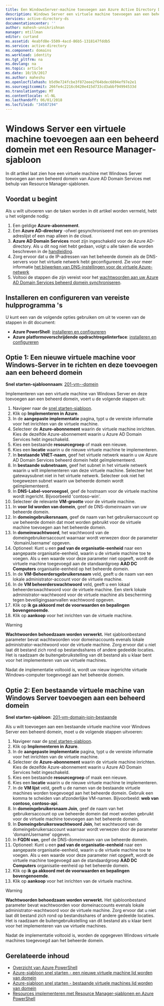 ```yaml
---
title: Een WindowsServer-machine toevoegen aan Azure Active Directory Domain Services | Microsoft Docs
description: Windows Server een virtuele machine toevoegen aan een beheerd domein met behulp van Azure Resource Manager-sjablonen.
services: active-directory-ds
documentationcenter: ''
author: mahesh-unnikrishnan
manager: mtillman
editor: curtand
ms.assetid: 4eabfd8e-5509-4acd-86b5-1318147fddb5
ms.service: active-directory
ms.component: domains
ms.workload: identity
ms.tgt_pltfrm: na
ms.devlang: na
ms.topic: article
ms.date: 10/19/2017
ms.author: maheshu
ms.openlocfilehash: b5d9e724fcbe3f872eee2f64bdec6894ef97e2e1
ms.sourcegitcommit: 266fe4c2216c0420e415d733cd3abbf94994533d
ms.translationtype: MT
ms.contentlocale: nl-NL
ms.lasthandoff: 06/01/2018
ms.locfileid: "34587194"
---
```

# <a name="join-a-windows-server-virtual-machine-to-a-managed-domain-using-a-resource-manager-template"></a>Windows Server een virtuele machine toevoegen aan een beheerd domein met een Resource Manager-sjabloon
In dit artikel laat zien hoe een virtuele machine met Windows Server toevoegen aan een beheerd domein van Azure AD Domain Services met behulp van Resource Manager-sjablonen.

## <a name="before-you-begin"></a>Voordat u begint
Als u wilt uitvoeren van de taken worden in dit artikel worden vermeld, hebt u het volgende nodig:
1. Een geldige **Azure-abonnement**.
2. Een **Azure AD-directory** -ofwel gesynchroniseerd met een on-premises adreslijst of een map alleen in de cloud.
3. **Azure AD Domain Services** moet zijn ingeschakeld voor de Azure AD-directory. Als u dit nog niet hebt gedaan, volgt u alle taken die worden beschreven in de [handleiding](active-directory-ds-getting-started.md).
4. Zorg ervoor dat u de IP-adressen van het beheerde domein als de DNS-servers voor het virtuele netwerk hebt geconfigureerd. Zie voor meer informatie [het bijwerken van DNS-instellingen voor de virtuele Azure-netwerk](active-directory-ds-getting-started-dns.md)
5. Voltooi de stappen die zijn vereist voor het [wachtwoorden aan uw Azure AD Domain Services beheerd domein synchroniseren](active-directory-ds-getting-started-password-sync.md).


## <a name="install-and-configure-required-tools"></a>Installeren en configureren van vereiste hulpprogramma 's
U kunt een van de volgende opties gebruiken om uit te voeren van de stappen in dit document:
* **Azure PowerShell**: [installeren en configureren](https://azure.microsoft.com/documentation/articles/powershell-install-configure/)
* **Azure platformoverschrijdende opdrachtregelinterface**: [installeren en configureren](https://azure.microsoft.com/documentation/articles/xplat-cli-install/)


## <a name="option-1-provision-a-new-windows-server-vm-and-join-it-to-a-managed-domain"></a>Optie 1: Een nieuwe virtuele machine voor Windows-Server in te richten en deze toevoegen aan een beheerd domein
**Snel starten-sjabloonnaam**: [201-vm--domein](https://azure.microsoft.com/resources/templates/201-vm-domain-join/)

Implementeren van een virtuele machine van Windows Server en deze toevoegen aan een beheerd domein, voert u de volgende stappen uit:
1. Navigeer naar de [snel starten-sjabloon](https://azure.microsoft.com/resources/templates/201-vm-domain-join/).
2. Klik op **Implementeren in Azure**.
3. In de **aangepaste implementatie** pagina, typt u de vereiste informatie voor het inrichten van de virtuele machine.
4. Selecteer de **Azure-abonnement** waarin de virtuele machine inrichten. Kies de dezelfde Azure-abonnement waarin u Azure AD Domain Services hebt ingeschakeld.
5. Kies een bestaande **resourcegroep** of maak een nieuwe.
6. Kies een **locatie** waarin u de nieuwe virtuele machine te implementeren.
7. In **bestaande VNET-naam**, geef het virtuele netwerk waarin u uw Azure AD Domain Services beheerd domein hebt geïmplementeerd.
8. In **bestaande subnetnaam**, geef het subnet in het virtuele netwerk waarin u wilt implementeren van deze virtuele machine. Selecteer het gatewaysubnet niet in het virtuele netwerk. Selecteer ook niet het toegewezen subnet waarin uw beheerde domein wordt geïmplementeerd.
9. In **DNS-Label-voorvoegsel**, geef de hostnaam voor de virtuele machine wordt ingericht. Bijvoorbeeld 'contoso-win'.
10. Selecteer de relevante **VM-grootte** voor de virtuele machine.
11. In **voor lid worden van domein**, geef de DNS-domeinnaam van uw beheerde domein.
12. In **domeingebruikersnaam**, geef de naam van het gebruikersaccount op uw beheerde domein dat moet worden gebruikt voor de virtuele machine toevoegen aan het beheerde domein.
13. In **domeinwachtwoord**, het wachtwoord van de domeingebruikersaccount waarnaar wordt verwezen door de parameter 'domainUsername' opgeven.
14. Optioneel: Kunt u een **pad van de organisatie-eenheid** naar een aangepaste organisatie-eenheid, waarin u de virtuele machine toe te voegen. Als u een waarde voor deze parameter niet opgeeft, wordt de virtuele machine toegevoegd aan de standaardgroep **AAD DC Computers** organisatie-eenheid op het beheerde domein.
15. In de **VM-Beheerdersgebruikersnaam** veld, geeft u de naam van een lokale administrator-account voor de virtuele machine.
16. In de **VM beheerderswachtwoord** veld, geeft u een lokaal beheerderswachtwoord voor de virtuele machine. Een sterk lokale administrator-wachtwoord voor de virtuele machine als bescherming tegen beveiligingsaanvallen wachtwoord opgeven.
17. Klik op **ik ga akkoord met de voorwaarden en bepalingen bovengenoemde**.
18. Klik op **aankoop** voor het inrichten van de virtuele machine.

> [!WARNING]
> **Wachtwoorden behoedzaam worden verwerkt.**
> Het sjabloonbestand parameter bevat wachtwoorden voor domeinaccounts evenals lokale administrator-wachtwoord voor de virtuele machine. Zorg ervoor dat u niet laat dit bestand zich rond op bestandsshares of andere gedeelde locaties. Het is raadzaam de buitengebruikstelling van dit bestand als u klaar bent voor het implementeren van uw virtuele machines.
>

Nadat de implementatie voltooid is, wordt uw nieuw ingerichte virtuele Windows-computer toegevoegd aan het beheerde domein.


## <a name="option-2-join-an-existing-windows-server-vm-to-a-managed-domain"></a>Optie 2: Een bestaande virtuele machine van Windows Server toevoegen aan een beheerd domein
**Snel starten-sjabloon**: [201-vm-domain-join-bestaande](https://azure.microsoft.com/resources/templates/201-vm-domain-join-existing/)

Als u wilt toevoegen aan een bestaande virtuele machine voor Windows Server een beheerd domein, moet u de volgende stappen uitvoeren:
1. Navigeer naar de [snel starten-sjabloon](https://azure.microsoft.com/resources/templates/201-vm-domain-join-existing/).
2. Klik op **Implementeren in Azure**.
3. In de **aangepaste implementatie** pagina, typt u de vereiste informatie voor het inrichten van de virtuele machine.
4. Selecteer de **Azure-abonnement** waarin de virtuele machine inrichten. Kies de dezelfde Azure-abonnement waarin u Azure AD Domain Services hebt ingeschakeld.
5. Kies een bestaande **resourcegroep** of maak een nieuwe.
6. Kies een **locatie** waarin u de nieuwe virtuele machine te implementeren.
7. In de **VM lijst** veld, geeft u de namen van de bestaande virtuele machines worden toegevoegd aan het beheerde domein. Gebruik een komma te scheiden van afzonderlijke VM-namen. Bijvoorbeeld: **web van contoso, contoso-api**.
8. In **domeingebruikersnaam Join**, geef de naam van het gebruikersaccount op uw beheerde domein dat moet worden gebruikt voor de virtuele machine toevoegen aan het beheerde domein.
9. In **Domeingebruikerswachtwoord Join**, het wachtwoord van de domeingebruikersaccount waarnaar wordt verwezen door de parameter 'domainUsername' opgeven.
10. In **FQDN van**, geef de DNS-domeinnaam van uw beheerde domein.
11. Optioneel: Kunt u een **pad van de organisatie-eenheid** naar een aangepaste organisatie-eenheid, waarin u de virtuele machine toe te voegen. Als u een waarde voor deze parameter niet opgeeft, wordt de virtuele machine toegevoegd aan de standaardgroep **AAD DC Computers** organisatie-eenheid op het beheerde domein.
12. Klik op **ik ga akkoord met de voorwaarden en bepalingen bovengenoemde**.
13. Klik op **aankoop** voor het inrichten van de virtuele machine.

> [!WARNING]
> **Wachtwoorden behoedzaam worden verwerkt.**
> Het sjabloonbestand parameter bevat wachtwoorden voor domeinaccounts evenals lokale administrator-wachtwoord voor de virtuele machine. Zorg ervoor dat u niet laat dit bestand zich rond op bestandsshares of andere gedeelde locaties. Het is raadzaam de buitengebruikstelling van dit bestand als u klaar bent voor het implementeren van uw virtuele machines.
>

Nadat de implementatie voltooid is, worden de opgegeven Windows virtuele machines toegevoegd aan het beheerde domein.


## <a name="related-content"></a>Gerelateerde inhoud
* [Overzicht van Azure PowerShell](https://docs.microsoft.com/powershell/azure/overview?view=azurermps-4.4.0)
* [Azure-sjabloon snel starten - een nieuwe virtuele machine lid worden van domein](https://azure.microsoft.com/resources/templates/201-vm-domain-join/)
* [Azure-sjabloon snel starten - bestaande virtuele machines lid worden van domein](https://azure.microsoft.com/resources/templates/201-vm-domain-join-existing/)
* [Resources implementeren met Resource Manager-sjablonen en Azure PowerShell](../azure-resource-manager/resource-group-template-deploy.md)
